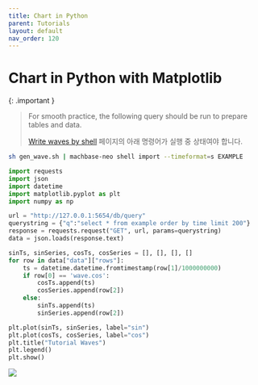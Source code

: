 ```yaml
---
title: Chart in Python
parent: Tutorials
layout: default
nav_order: 120
---
```


# Chart in Python with Matplotlib

{: .important }
> For smooth practice, the following query should be run to prepare tables and data.
>
> [Write waves by shell](./23.shell-write-waves.md) 페이지의 아래 명령어가 실행 중 상태여야 합니다.
>
```sh
sh gen_wave.sh | machbase-neo shell import --timeformat=s EXAMPLE
```
>

```python
import requests
import json
import datetime
import matplotlib.pyplot as plt
import numpy as np

url = "http://127.0.0.1:5654/db/query"
querystring = {"q":"select * from example order by time limit 200"} 
response = requests.request("GET", url, params=querystring)
data = json.loads(response.text)

sinTs, sinSeries, cosTs, cosSeries = [], [], [], []
for row in data["data"]["rows"]:
    ts = datetime.datetime.fromtimestamp(row[1]/1000000000)
    if row[0] == 'wave.cos':
        cosTs.append(ts)
        cosSeries.append(row[2])
    else:
        sinTs.append(ts)
        sinSeries.append(row[2])

plt.plot(sinTs, sinSeries, label="sin")
plt.plot(cosTs, cosSeries, label="cos")
plt.title("Tutorial Waves")
plt.legend()
plt.show()
```

![](../img/python-chart.jpg)